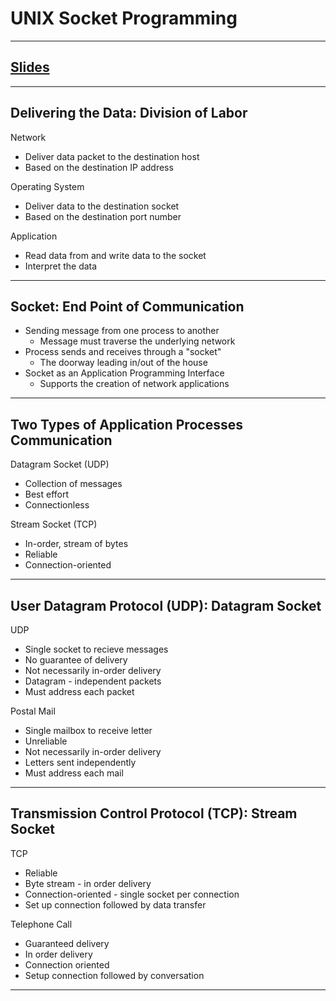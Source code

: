 # UNIX Socket Programming
---

## [Slides](https://redhawks-my.sharepoint.com/:p:/r/personal/bowermanjess_seattleu_edu/_layouts/15/Doc.aspx?sourcedoc=%7BA1962C6D-8B6E-4FD0-ACC1-B2C3035E7874%7D&file=9-socket_prog.pptx&action=edit&mobileredirect=true)
---

## Delivering the Data: Division of Labor
Network
- Deliver data packet to the destination host
- Based on the destination IP address

Operating System
- Deliver data to the destination socket
- Based on the destination port number

Application
- Read data from and write data to the socket
- Interpret the data

--- 

## Socket: End Point of Communication
- Sending message from one process to another
  - Message must traverse the underlying network
- Process sends and receives through a "socket"
  - The doorway leading in/out of the house
- Socket as an Application Programming Interface
  - Supports the creation of network applications

---

## Two Types of Application Processes Communication
Datagram Socket (UDP)
- Collection of messages
- Best effort
- Connectionless

Stream Socket (TCP)
- In-order, stream of bytes
- Reliable
- Connection-oriented

---

## User Datagram Protocol (UDP): Datagram Socket
UDP
- Single socket to recieve messages       
- No guarantee of delivery                
- Not necessarily in-order delivery      
- Datagram - independent packets         
- Must address each packet   

Postal Mail
- Single mailbox to receive letter
- Unreliable
- Not necessarily in-order delivery
- Letters sent independently
- Must address each mail

---

## Transmission Control Protocol (TCP): Stream Socket
TCP
- Reliable
- Byte stream - in order delivery
- Connection-oriented - single socket per connection
- Set up connection followed by data transfer

Telephone Call
- Guaranteed delivery
- In order delivery
- Connection oriented
- Setup connection followed by conversation

---

